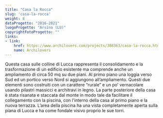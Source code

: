```yaml
---
title: "Casa la Rocca"
slug: 'casa-la-rocca'
weight: 8
dataProgetto: "2016-2021"
luogoProgetto: "Arsina (LU)"
copyrightFotoProgetto: ""
links:
- link:
    href: https://www.archilovers.com/projects/308363/casa-la-rocca.html
    name: Archilovers
---
```

Questa casa sulle colline di Lucca rappresenta il consolidamento e la trasformazione di un edificio esistente ma comprende anche un ampliamento di circa 50 mq su due piani.
Al primo piano una loggia verso Sud ed un portico verso Nord si aggiungono all’ampliamento. Questi due elementi sono costruiti con un carattere “rurale” e un po’ vernacolare usando pilastri massicci e architravi in legno. La parte posteriore della casa è stata risanata e staccata dal monte in modo tale da facilitare il collegamento con la piscina, con l’interno della casa al primo piano e la nuova terrazza.
L’area della piscina ha una vista completamente aperta sulla piana di Lucca e ha come fondale visivo proprio le sue torri.
